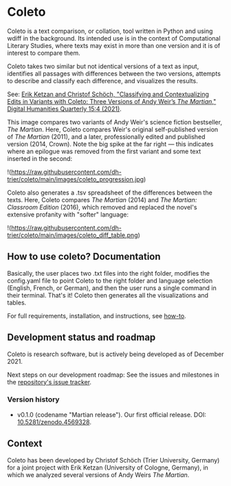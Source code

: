 # Coleto

Coleto is a text comparison, or collation, tool written in Python and using wdiff in the background. Its intended use is in the context of Computational Literary Studies, where texts may exist in more than one version and it is of interest to compare them. 

Coleto takes two similar but not identical versions of a text as input, identifies all passages with differences between the two versions, attempts to describe and classify each difference, and visualizes the results. 

See: [Erik Ketzan and Christof Schöch, "Classifying and Contextualizing Edits in Variants with Coleto: Three Versions of Andy Weir’s *The Martian*," Digital Humanities Quarterly 15:4 (2021)](http://digitalhumanities.org/dhq/vol/15/4/000579/000579.html). 

This image compares two variants of Andy Weir's science fiction bestseller, *The Martian*. Here, Coleto compares Weir's original self-published version of *The Martian* (2011), and a later, professionally edited and published version (2014, Crown). Note the big spike at the far right — this indicates where an epilogue was removed from the first variant and some text inserted in the second:

!(https://raw.githubusercontent.com/dh-trier/coleto/main/images/coleto_progression.jpg)

Coleto also generates a .tsv spreadsheet of the differences between the texts. Here, Coleto compares *The Martian* (2014) and *The Martian: Classroom Edition* (2016), which removed and replaced the novel's extensive profanity with "softer" language:

!(https://raw.githubusercontent.com/dh-trier/coleto/main/images/coleto_diff_table.png)

## How to use coleto? Documentation

Basically, the user places two .txt files into the right folder, modifies the config.yaml file to point Coleto  to the right folder and language selection (English, French, or German), and then the user runs a single command in their terminal. That's it! Coleto then generates all the visualizations and tables.

For full requirements, installation, and instructions, see [how-to](https://github.com/dh-trier/coleto/blob/main/HOWTO.md).

## Development status and roadmap 

Coleto is research software, but is actively being developed as of December 2021.

Next steps on our development roadmap: See the issues and milestones in the [repository's issue tracker](https://github.com/dh-trier/coleto/issues). 

### Version history 

* v0.1.0 (codename "Martian release"). Our first official release. DOI: [10.5281/zenodo.4569328](https://doi.org/10.5281/zenodo.4569328). 

## Context 

Coleto has been developed by Christof Schöch (Trier University, Germany) for a joint project with Erik Ketzan (University of Cologne, Germany), in which we analyzed several versions of Andy Weirs _The Martian_.
